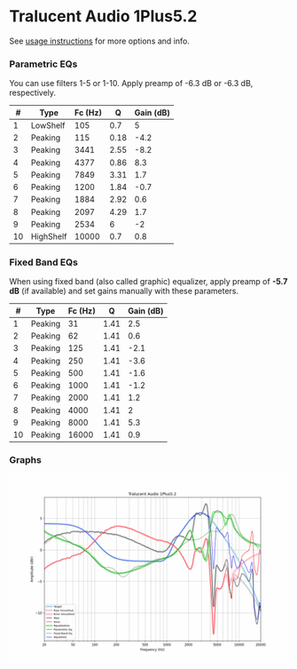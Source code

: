 # Tralucent Audio 1Plus5.2
See [usage instructions](https://github.com/jaakkopasanen/AutoEq#usage) for more options and info.

### Parametric EQs
You can use filters 1-5 or 1-10. Apply preamp of -6.3 dB or -6.3 dB, respectively.

|   # | Type      |   Fc (Hz) |    Q |   Gain (dB) |
|-----|-----------|-----------|------|-------------|
|   1 | LowShelf  |       105 | 0.7  |         5   |
|   2 | Peaking   |       115 | 0.18 |        -4.2 |
|   3 | Peaking   |      3441 | 2.55 |        -8.2 |
|   4 | Peaking   |      4377 | 0.86 |         8.3 |
|   5 | Peaking   |      7849 | 3.31 |         1.7 |
|   6 | Peaking   |      1200 | 1.84 |        -0.7 |
|   7 | Peaking   |      1884 | 2.92 |         0.6 |
|   8 | Peaking   |      2097 | 4.29 |         1.7 |
|   9 | Peaking   |      2534 | 6    |        -2   |
|  10 | HighShelf |     10000 | 0.7  |         0.8 |

### Fixed Band EQs
When using fixed band (also called graphic) equalizer, apply preamp of **-5.7 dB** (if available) and set gains manually with these parameters.

|   # | Type    |   Fc (Hz) |    Q |   Gain (dB) |
|-----|---------|-----------|------|-------------|
|   1 | Peaking |        31 | 1.41 |         2.5 |
|   2 | Peaking |        62 | 1.41 |         0.6 |
|   3 | Peaking |       125 | 1.41 |        -2.1 |
|   4 | Peaking |       250 | 1.41 |        -3.6 |
|   5 | Peaking |       500 | 1.41 |        -1.6 |
|   6 | Peaking |      1000 | 1.41 |        -1.2 |
|   7 | Peaking |      2000 | 1.41 |         1.2 |
|   8 | Peaking |      4000 | 1.41 |         2   |
|   9 | Peaking |      8000 | 1.41 |         5.3 |
|  10 | Peaking |     16000 | 1.41 |         0.9 |

### Graphs
![](./Tralucent%20Audio%201Plus5.2.png)
